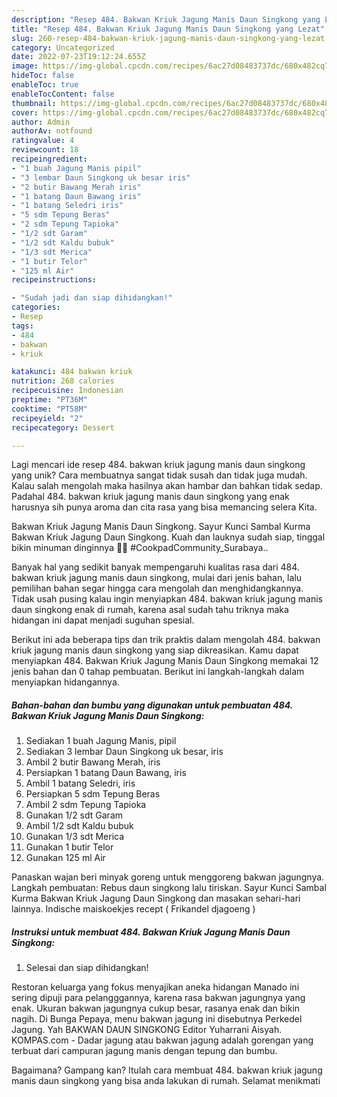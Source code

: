 ```yaml
---
description: "Resep 484. Bakwan Kriuk Jagung Manis Daun Singkong yang Lezat"
title: "Resep 484. Bakwan Kriuk Jagung Manis Daun Singkong yang Lezat"
slug: 260-resep-484-bakwan-kriuk-jagung-manis-daun-singkong-yang-lezat
category: Uncategorized
date: 2022-07-23T19:12:24.655Z
image: https://img-global.cpcdn.com/recipes/6ac27d08483737dc/680x482cq70/484-bakwan-kriuk-jagung-manis-daun-singkong-foto-resep-utama.jpg
hideToc: false
enableToc: true
enableTocContent: false
thumbnail: https://img-global.cpcdn.com/recipes/6ac27d08483737dc/680x482cq70/484-bakwan-kriuk-jagung-manis-daun-singkong-foto-resep-utama.jpg
cover: https://img-global.cpcdn.com/recipes/6ac27d08483737dc/680x482cq70/484-bakwan-kriuk-jagung-manis-daun-singkong-foto-resep-utama.jpg
author: Admin
authorAv: notfound
ratingvalue: 4
reviewcount: 18
recipeingredient:
- "1 buah Jagung Manis pipil"
- "3 lembar Daun Singkong uk besar iris"
- "2 butir Bawang Merah iris"
- "1 batang Daun Bawang iris"
- "1 batang Seledri iris"
- "5 sdm Tepung Beras"
- "2 sdm Tepung Tapioka"
- "1/2 sdt Garam"
- "1/2 sdt Kaldu bubuk"
- "1/3 sdt Merica"
- "1 butir Telor"
- "125 ml Air"
recipeinstructions:

- "Sudah jadi dan siap dihidangkan!"
categories:
- Resep
tags:
- 484
- bakwan
- kriuk

katakunci: 484 bakwan kriuk 
nutrition: 268 calories
recipecuisine: Indonesian
preptime: "PT36M"
cooktime: "PT58M"
recipeyield: "2"
recipecategory: Dessert

---
```





Lagi mencari ide resep 484. bakwan kriuk jagung manis daun singkong yang unik? Cara membuatnya sangat tidak susah dan tidak juga mudah. Kalau salah mengolah maka hasilnya akan hambar dan bahkan tidak sedap. Padahal 484. bakwan kriuk jagung manis daun singkong yang enak harusnya sih punya aroma dan cita rasa yang bisa memancing selera Kita.





Bakwan Kriuk Jagung Manis Daun Singkong. Sayur Kunci Sambal Kurma Bakwan Kriuk Jagung Daun Singkong. Kuah dan lauknya sudah siap, tinggal bikin minuman dinginnya 🥤🧊 #CookpadCommunity_Surabaya..

Banyak hal yang sedikit banyak mempengaruhi kualitas rasa dari 484. bakwan kriuk jagung manis daun singkong, mulai dari jenis bahan, lalu pemilihan bahan segar hingga cara mengolah dan menghidangkannya. Tidak usah pusing kalau ingin menyiapkan 484. bakwan kriuk jagung manis daun singkong enak di rumah, karena asal sudah tahu triknya maka hidangan ini dapat menjadi suguhan spesial.






Berikut ini ada beberapa tips dan trik praktis dalam mengolah 484. bakwan kriuk jagung manis daun singkong yang siap dikreasikan. Kamu dapat menyiapkan 484. Bakwan Kriuk Jagung Manis Daun Singkong memakai 12 jenis bahan dan 0 tahap pembuatan. Berikut ini langkah-langkah dalam menyiapkan hidangannya.

<!--inarticleads1-->

##### Bahan-bahan dan bumbu yang digunakan untuk pembuatan 484. Bakwan Kriuk Jagung Manis Daun Singkong:

1. Sediakan 1 buah Jagung Manis, pipil
1. Sediakan 3 lembar Daun Singkong uk besar, iris
1. Ambil 2 butir Bawang Merah, iris
1. Persiapkan 1 batang Daun Bawang, iris
1. Ambil 1 batang Seledri, iris
1. Persiapkan 5 sdm Tepung Beras
1. Ambil 2 sdm Tepung Tapioka
1. Gunakan 1/2 sdt Garam
1. Ambil 1/2 sdt Kaldu bubuk
1. Gunakan 1/3 sdt Merica
1. Gunakan 1 butir Telor
1. Gunakan 125 ml Air


Panaskan wajan beri minyak goreng untuk menggoreng bakwan jagungnya. Langkah pembuatan: Rebus daun singkong lalu tiriskan. Sayur Kunci Sambal Kurma Bakwan Kriuk Jagung Daun Singkong dan masakan sehari-hari lainnya. Indische maiskoekjes recept ( Frikandel djagoeng ) 

<!--inarticleads2-->

##### Instruksi untuk membuat 484. Bakwan Kriuk Jagung Manis Daun Singkong:


1. Selesai dan siap dihidangkan!

Restoran keluarga yang fokus menyajikan aneka hidangan Manado ini sering dipuji para pelangggannya, karena rasa bakwan jagungnya yang enak. Ukuran bakwan jagungnya cukup besar, rasanya enak dan bikin nagih. Di Bunga Pepaya, menu bakwan jagung ini disebutnya Perkedel Jagung. Yah BAKWAN DAUN SINGKONG Editor Yuharrani Aisyah. KOMPAS.com - Dadar jagung atau bakwan jagung adalah gorengan yang terbuat dari campuran jagung manis dengan tepung dan bumbu. 

Bagaimana? Gampang kan? Itulah cara membuat 484. bakwan kriuk jagung manis daun singkong yang bisa anda lakukan di rumah. Selamat menikmati

